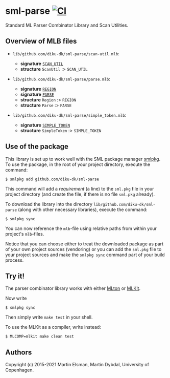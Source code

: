 # sml-parse [![CI](https://github.com/diku-dk/sml-parse/workflows/CI/badge.svg)](https://github.com/diku-dk/sml-parse/actions)

Standard ML Parser Combinator Library and Scan Utilities.

## Overview of MLB files

- `lib/github.com/diku-dk/sml-parse/scan-util.mlb`:

  - **signature** [`SCAN_UTIL`](lib/github.com/diku-dk/sml-parse/SCAN_UTIL.sig)
  - **structure** `ScanUtil` :> `SCAN_UTIL`


- `lib/github.com/diku-dk/sml-parse/parse.mlb`:

  - **signature** [`REGION`](lib/github.com/diku-dk/sml-parse/REGION.sig)
  - **signature** [`PARSE`](lib/github.com/diku-dk/sml-parse/PARSE.sig)
  - **structure** `Region` :> `REGION`
  - **structure** `Parse` :> `PARSE`


- `lib/github.com/diku-dk/sml-parse/simple_token.mlb`:

  - **signature** [`SIMPLE_TOKEN`](lib/github.com/diku-dk/sml-parse/SIMPLE_TOKEN.sig)
  - **structure** `SimpleToken` :> `SIMPLE_TOKEN`

## Use of the package

This library is set up to work well with the SML package manager
[smlpkg](https://github.com/diku-dk/smlpkg).  To use the package, in
the root of your project directory, execute the command:

```
$ smlpkg add github.com/diku-dk/sml-parse
```

This command will add a _requirement_ (a line) to the `sml.pkg` file in your
project directory (and create the file, if there is no file `sml.pkg`
already).

To download the library into the directory
`lib/github.com/diku-dk/sml-parse` (along with other necessary
libraries), execute the command:

```
$ smlpkg sync
```

You can now reference the `mlb`-file using relative paths from within
your project's `mlb`-files.

Notice that you can choose either to treat the downloaded package as
part of your own project sources (vendoring) or you can add the
`sml.pkg` file to your project sources and make the `smlpkg sync`
command part of your build process.

## Try it!

The parser combinator library works with either
[MLton](http://mlton.org) or [MLKit](http://elsman.com/mlkit/).

Now write

    $ smlpkg sync

Then simply write `make test` in your shell.

To use the MLKit as a compiler, write instead:

    $ MLCOMP=mlkit make clean test

## Authors

Copyright (c) 2015-2021 Martin Elsman, Martin Dybdal, University of
Copenhagen.
